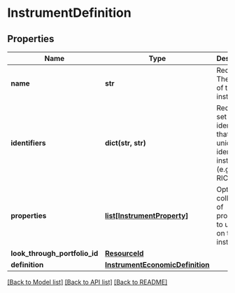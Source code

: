 # InstrumentDefinition

## Properties
Name | Type | Description | Notes
------------ | ------------- | ------------- | -------------
**name** | **str** | Required. The name of the instrument | 
**identifiers** | **dict(str, str)** | Required. A set of identifiers that uniquely identify this instrument (e.g FIGI, RIC) | 
**properties** | [**list[InstrumentProperty]**](InstrumentProperty.md) | Optional. A collection of properties to upsert on the instrument. | [optional] 
**look_through_portfolio_id** | [**ResourceId**](ResourceId.md) |  | [optional] 
**definition** | [**InstrumentEconomicDefinition**](InstrumentEconomicDefinition.md) |  | [optional] 

[[Back to Model list]](../README.md#documentation-for-models) [[Back to API list]](../README.md#documentation-for-api-endpoints) [[Back to README]](../README.md)


